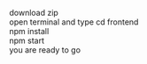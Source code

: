 download zip <br>
open terminal and type cd frontend <br>
npm install <br>
npm start <br>
you are ready to go
